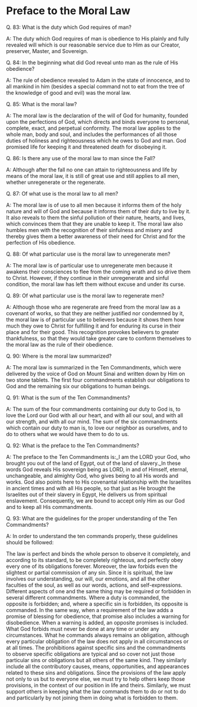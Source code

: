 # Preface to the Moral Law

Q. 83: What is the duty which God requires of man?

A: The duty which God requires of man is obedience to His plainly and fully revealed will which is our reasonable service due to Him as our Creator, preserver, Master, and Sovereign.

Q. 84: In the beginning what did God reveal unto man as the rule of His obedience?

A: The rule of obedience revealed to Adam in the state of innocence, and to all mankind in him (besides a special command not to eat from the tree of the knowledge of good and evil) was the moral law.

Q. 85: What is the moral law?

A: The moral law is the declaration of the will of God for humanity, founded upon the perfections of God, which directs and binds everyone to personal, complete, exact, and perpetual conformity. The moral law applies to the whole man, body and soul, and includes the performances of all those duties of holiness and righteousness which he owes to God and man. God promised life for keeping it and threatened death for disobeying it.

Q. 86: Is there any use of the moral law to man since the Fall?

A: Although after the fall no one can attain to righteousness and life by means of the moral law, it is still of great use and still applies to all men, whether unregenerate or the regenerate.

Q. 87: Of what use is the moral law to all men?

A: The moral law is of use to all men because it informs them of the holy nature and will of God and because it informs them of their duty to live by it. It also reveals to them the sinful pollution of their nature, hearts, and lives, which convinces them that they are unable to keep it. The moral law also humbles men with the recognition of their sinfulness and misery and thereby gives them a better awareness of their need for Christ and for the perfection of His obedience.

Q. 88: Of what particular use is the moral law to unregenerate men?

A: The moral law is of particular use to unregenerate men because it awakens their consciences to flee from the coming wrath and so drive them to Christ. However, if they continue in their unregenerate and sinful condition, the moral law has left them without excuse and under its curse.

Q. 89: Of what particular use is the moral law to regenerate men?

A: Although those who are regenerate are freed from the moral law as a covenant of works, so that they are neither justified nor condemned by it, the moral law is of particular use to believers because it shows them how much they owe to Christ for fulfilling it and for enduring its curse in their place and for their good. This recognition provokes believers to greater thankfulness, so that they would take greater care to conform themselves to the moral law as the rule of their obedience.

Q. 90: Where is the moral law summarized?

A: The moral law is summarized in the Ten Commandments, which were delivered by the voice of God on Mount Sinai and written down by Him on two stone tablets. The first four commandments establish our obligations to God and the remaining six our obligations to human beings.

Q. 91: What is the sum of the Ten Commandments?

A: The sum of the four commandments containing our duty to God is, to love the Lord our God with all our heart, and with all our soul, and with all our strength, and with all our mind. The sum of the six commandments which contain our duty to man is, to love our neighbor as ourselves, and to do to others what we would have them to do to us.

Q. 92: What is the preface to the Ten Commandments?

A: The preface to the Ten Commandments is:_I am the LORD your God, who brought you out of the land of Egypt, out of the land of slavery._In these words God reveals His sovereign being as LORD, in and of Himself, eternal, unchangeable, and almighty God, who gives being to all His words and works. God also points here to His covenantal relationship with the Israelites in ancient times and with all His people, so that just as He brought the Israelites out of their slavery in Egypt, He delivers us from spiritual enslavement. Consequently, we are bound to accept only Him as our God and to keep all His commandments.

Q. 93: What are the guidelines for the proper understanding of the Ten Commandments?

A: In order to understand the ten commands properly, these guidelines should be followed:

The law is perfect and binds the whole person to observe it completely, and according to its standard, to be completely righteous, and perfectly obey every one of its obligations forever. Moreover, the law forbids even the slightest or partial commission of any sin.
Since it is spiritual, the law involves our understanding, our will, our emotions, and all the other faculties of the soul, as well as our words, actions, and self-expressions.
Different aspects of one and the same thing may be required or forbidden in several different commandments.
Where a duty is commanded, the opposite is forbidden; and, where a specific sin is forbidden, its opposite is commanded. In the same way, when a requirement of the law adds a promise of blessing for obedience, that promise also includes a warning for disobedience. When a warning is added, an opposite promises is included.
What God forbids must never be done at any time or under any circumstances. What he commands always remains an obligation, although every particular obligation of the law does not apply in all circumstances or at all times.
The prohibitions against specific sins and the commandments to observe specific obligations are typical and so cover not just those particular sins or obligations but all others of the same kind. They similarly include all the contributory causes, means, opportunities, and appearances related to these sins and obligations.
Since the provisions of the law apply not only to us but to everyone else, we must try to help others keep those provisions, in the context of our position in life and theirs.
Similarly, we must support others in keeping what the law commands them to do or not to do and particularly by not joining them in doing what is forbidden to them.


